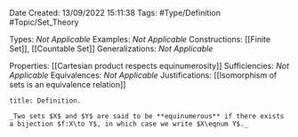 <div class="topSpace"></div>

Date Created: 13/09/2022 15:11:38
Tags: #Type/Definition #Topic/Set_Theory

Types: _Not Applicable_
Examples: _Not Applicable_
Constructions: [[Finite Set]], [[Countable Set]]
Generalizations: _Not Applicable_

Properties: [[Cartesian product respects equinumerosity]]
Sufficiencies: _Not Applicable_
Equivalences: _Not Applicable_
Justifications: [[Isomorphism of sets is an equivalence relation]]

``` ad-Definition
title: Definition.

_Two sets $X$ and $Y$ are said to be **equinumerous** if there exists a bijection $f:X\to Y$, in which case we write $X\eqnum Y$._

```
